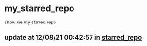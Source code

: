 # my_starred_repo
show me my starred repo

update at 12/08/21 00:42:57 in [starred_repo](./index.html)
---

